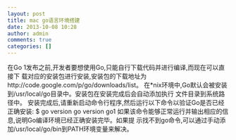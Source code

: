 ```yaml
---
layout: post
title: mac go语言环境搭建
date: 2013-10-08 10:28
author: admin
comments: true
categories: []
---
```

在Go 1发布之前,开发者要想使用Go,只能自行下载代码并进行编译,而现在可以直接下 载对应的安装包进行安装,安装包的下载地址为http://code.google.com/p/go/downloads/list。
在*nix环境中,Go默认会被安装到/usr/local/go目录中。安装包在安装完成后会自动添加执行 文件目录到系统路径中。
安装完成后,请重新启动命令行程序,然后运行以下命令以验证Go是否已经正确安装: $ go version
    go version go1
如果该命令能够正常运行并输出相应的信息,说明Go编译环境已经正确安装完毕。如果提 示找不到go命令,可以通过手动添加/usr/local/go/bin到PATH环境变量来解决。
